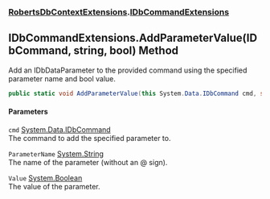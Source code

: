 ### [RobertsDbContextExtensions](RobertsDbContextExtensions 'RobertsDbContextExtensions').[IDbCommandExtensions](IDbCommandExtensions 'RobertsDbContextExtensions.IDbCommandExtensions')
## IDbCommandExtensions.AddParameterValue(IDbCommand, string, bool) Method
Add an IDbDataParameter to the provided command using the specified
parameter name and bool value.
```csharp
public static void AddParameterValue(this System.Data.IDbCommand cmd, string ParameterName, bool Value);
```
#### Parameters
<a name='RobertsDbContextExtensions_IDbCommandExtensions_AddParameterValue(System_Data_IDbCommand_string_bool)_cmd'></a>
`cmd` [System.Data.IDbCommand](https://docs.microsoft.com/en-us/dotnet/api/System.Data.IDbCommand 'System.Data.IDbCommand')  
The command to add the specified parameter to.
  
<a name='RobertsDbContextExtensions_IDbCommandExtensions_AddParameterValue(System_Data_IDbCommand_string_bool)_ParameterName'></a>
`ParameterName` [System.String](https://docs.microsoft.com/en-us/dotnet/api/System.String 'System.String')  
The name of the parameter (without an @ sign).
  
<a name='RobertsDbContextExtensions_IDbCommandExtensions_AddParameterValue(System_Data_IDbCommand_string_bool)_Value'></a>
`Value` [System.Boolean](https://docs.microsoft.com/en-us/dotnet/api/System.Boolean 'System.Boolean')  
The value of the parameter.
  
